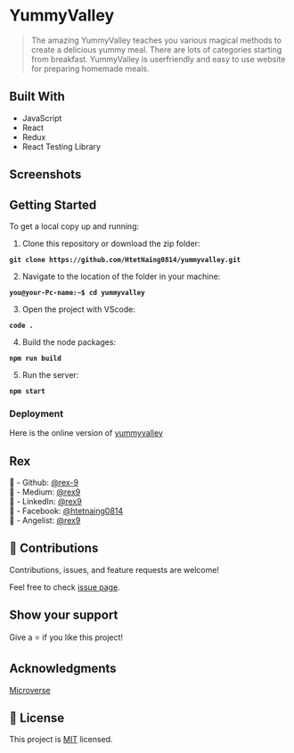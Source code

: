 # YummyValley

> The amazing YummyValley teaches you various magical methods to create a delicious yummy meal.
> There are lots of categories starting from breakfast.
> YummyValley is userfriendly and easy to use website for preparing homemade meals.

## Built With

- JavaScript
- React
- Redux
- React Testing Library

## Screenshots

<!-- ![yummyvalleys](./src/assets/yummyvalleys.png)
![Xmissions](./src/assets/Xmissions.png)
![Xprofiles](./src/assets/Xprofile.png) -->

## Getting Started

To get a local copy up and running:

1. Clone this repository or download the zip folder:

**`git clone https://github.com/HtetNaing0814/yummyvalley.git`**

2. Navigate to the location of the folder in your machine:

**`you@your-Pc-name:~$ cd yummyvalley`**

3. Open the project with VScode:

**`code .`**

4. Build the node packages:

**`npm run build`**

5. Run the server:

**`npm start`**

### Deployment

Here is the online version of [yummyvalley](https://yummyvalley.netlify.app/)

## Rex

👤 - Github: [@rex-9](https://github.com/rex-9/)<br>
👤 - Medium: [@rex9](https://medium.com/rex9/)<br>
👤 - LinkedIn: [@rex9](https://www.linkedin.com/in/rex9/)<br>
👤 - Facebook: [@htetnaing0814](https://www.facebook.com/htetnaing0814)<br>
👤 - Angelist: [@rex9](https://angel.co/u/rex9)<br>

## 🤝 Contributions

Contributions, issues, and feature requests are welcome!

Feel free to check [issue page](https://github.com/HtetNaing0814/yummyvalley/issues).

## Show your support

Give a ⭐️ if you like this project!

## Acknowledgments

[Microverse](https://bit.ly/MicroverseTN)

## 📝 License

This project is [MIT](./MIT.md) licensed.
